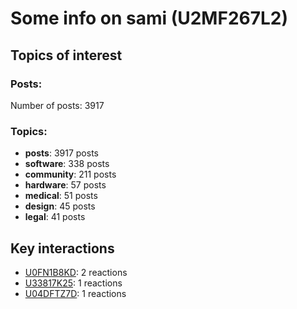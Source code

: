 # Some info on sami (U2MF267L2)


## Topics of interest

### Posts: 

Number of posts: 3917

### Topics:

* __posts__: 3917 posts
* __software__: 338 posts
* __community__: 211 posts
* __hardware__: 57 posts
* __medical__: 51 posts
* __design__: 45 posts
* __legal__: 41 posts

## Key interactions 

* [U0FN1B8KD](./U0FN1B8KD.md): 2 reactions
* [U33817K25](./U33817K25.md): 1 reactions
* [U04DFTZ7D](./U04DFTZ7D.md): 1 reactions
